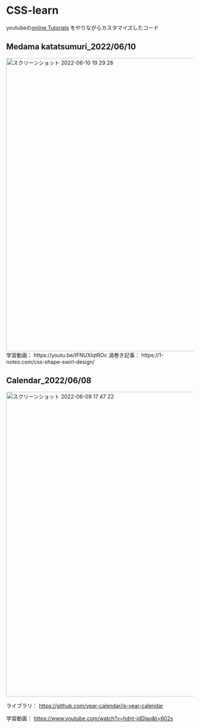 # CSS-learn
youtubeの[online Tutorials](https://www.youtube.com/c/OnlineTutorials4Designers) をやりながらカスタマイズしたコード

## Medama katatsumuri_2022/06/10

<img width="786" alt="スクリーンショット 2022-06-10 19 29 28" src="https://user-images.githubusercontent.com/24947347/173046841-e90e26a7-1020-4be9-930a-7770443965b8.png">
学習動画：
https://youtu.be/IFNUXlqtROc
渦巻き記事：
https://1-notes.com/css-shape-swirl-design/

## Calendar_2022/06/08

<img width="817" alt="スクリーンショット 2022-06-08 17 47 22" src="https://user-images.githubusercontent.com/24947347/172573988-5877f3af-ae48-4c88-87ab-a357766c153b.png">

ライブラリ：
https://github.com/year-calendar/js-year-calendar

学習動画：
https://www.youtube.com/watch?v=hdnt-jdDlao&t=602s
